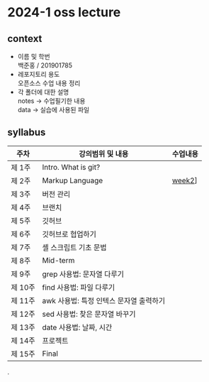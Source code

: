 # 2024-1 oss lecture    
## context    
- 이름 및 학번    
백준홍 / 201901785  
- 레포지토리 용도  
  오픈소스 수업 내용 정리  
- 각 폴더에 대한 설명  
notes -> 수업필기한 내용  
data -> 실습에 사용된 파일  

## syllabus   

| 주차 | 강의범위 및 내용 | 수업내용 |  
| ------ | ------ | ------ |  
| 제 1주 | Intro. What is git? |  
| 제 2주 | Markup Language |  [week2]([https://github.com/BaekJunehong/oss-git-pratice/blob/main/notes/w02.md)] |   
| 제 3주 | 버전 관리 |  
| 제 4주 | 브랜치 |  
| 제 5주 | 깃허브 |  
| 제 6주 | 깃허브로 협업하기 |  
| 제 7주 | 셸 스크립트 기초 문법 |  
| 제 8주 | Mid-term  |  
| 제 9주 | grep 사용법: 문자열 다루기  |  
| 제 10주 | find 사용법: 파일 다루기  |  
| 제 11주 | awk 사용법: 특정 인텍스 문자열 출력하기 |  
| 제 12주 | sed 사용법: 찾은 문자열 바꾸기 |  
| 제 13주 | date 사용법: 날짜, 시간  |  
| 제 14주 | 프로젝트 |  
| 제 15주 | Final  |  

.  


